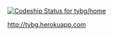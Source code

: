 [ ![Codeship Status for tybg/home](https://www.codeship.io/projects/9b0cc850-21c4-0132-a891-22cde3786202/status)](https://www.codeship.io/projects/36343)


http://tybg.herokuapp.com